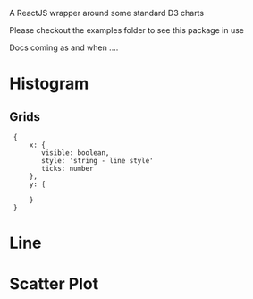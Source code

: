 A ReactJS wrapper around some standard D3 charts

Please checkout the examples folder to see this package in use

Docs coming as and when ....
# Histogram

 ## Grids

```
 {
     x: {
        visible: boolean,
        style: 'string - line style'
        ticks: number
     },
     y: {

     }
 }
 ```

 # Line

 # Scatter Plot
